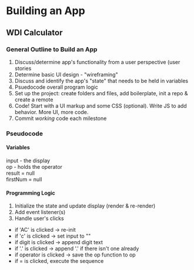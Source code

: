# Building an App
## WDI Calculator

### General Outline to Build an App

1. Discuss/determine app's functionality from a user perspective (user stories
2. Determine basic UI design - "wireframing"
3. Discuss and identify the app's "state" that needs to be held in variables
4. Psuedocode overall program logic
5. Set up the project: create folders and files, add boilerplate, init a repo & create a remote
6. Code! Start with a UI markup and some CSS (optional). Write JS to add behavior. More UI, more code. 
7. Commit _working_ code each milestone




### Pseudocode

#### Variables
input - the display  
op - holds the operator  
result = null  
firstNum = null  

#### Programming Logic

1. Initialize the state and update display (render & re-render)
2. Add event listener(s)
3. Handle user's clicks

- if 'AC' is clicked -> re-init
- if 'c' is clicked -> set input to ""
- if digit is clicked -> append digit text
- if '.' is clicked -> append '.' if there isn't one already
-  if operator is clicked -> save the op function to op
-  if = is clicked, execute the sequence